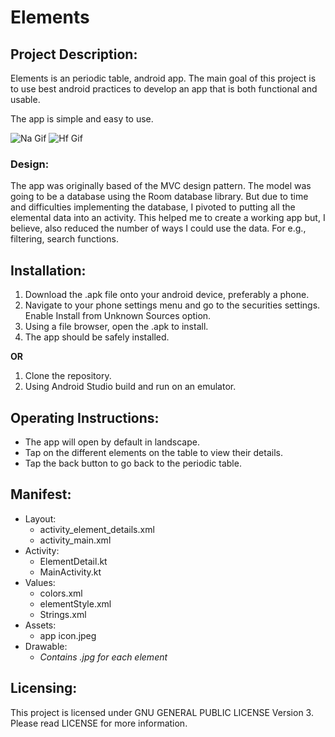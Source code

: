 # Elements

## Project Description:
Elements is an periodic table, android app. The main goal of this
project is to use best android practices to develop an app that is both
functional and usable.

The app is simple and easy to use.

![Na Gif](https://media.giphy.com/media/2y2ZqSLwLYocfHyfFY/giphy.gif)
![Hf Gif](https://media.giphy.com/media/4y58N7FpfTpT4zWfaw/giphy.gif)

### Design:
The app was originally based of the MVC design pattern. The model was
going to be a database using the Room database library. But due to time
and difficulties implementing the database, I pivoted to putting all the
elemental data into an activity. This helped me to create a working app
but, I believe, also reduced the number of ways I could use the data.
For e.g., filtering, search functions.

## Installation:
1. Download the .apk file onto your android device, preferably a phone.
2. Navigate to your phone settings menu and go to the securities
   settings. Enable Install from Unknown Sources option.
3. Using a file browser, open the .apk to install.
4. The app should be safely installed.

**OR**

1. Clone the repository.
2. Using Android Studio build and run on an emulator.

## Operating Instructions:
+ The app will open by default in landscape.
+ Tap on the different elements on the table to view their details.
+ Tap the back button to go back to the periodic table.

## Manifest:
- Layout:
  - activity_element_details.xml
  - activity_main.xml
- Activity:
  - ElementDetail.kt
  - MainActivity.kt
- Values:
  - colors.xml
  - elementStyle.xml
  - Strings.xml
- Assets:
  - app icon.jpeg
- Drawable:
  - *Contains .jpg for each element*

## Licensing:
This project is licensed under GNU GENERAL PUBLIC LICENSE Version 3.
Please read LICENSE for more information.




